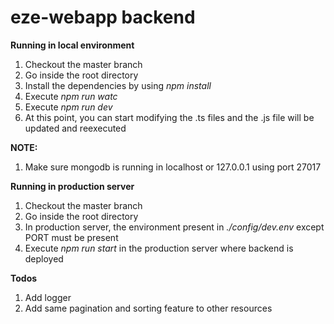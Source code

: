 # eze-webapp backend

**Running in local environment**

1. Checkout the master branch
2. Go inside the root directory
3. Install the dependencies by using _npm install_
4. Execute _npm run watc_
5. Execute _npm run dev_
6. At this point, you can start modifying the .ts files and the .js file will be updated and reexecuted

**NOTE:**

1. Make sure mongodb is running in localhost or 127.0.0.1 using port 27017

**Running in production server**

1. Checkout the master branch
2. Go inside the root directory
3. In production server, the environment present in _./config/dev.env_ except PORT must be present
4. Execute _npm run start_ in the production server where backend is deployed

**Todos**

1. Add logger
2. Add same pagination and sorting feature to other resources
